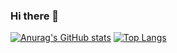 ### Hi there 👋

<!--
**SuYanw/suyanw** is a ✨ _special_ ✨ repository because its `README.md` (this file) appears on your GitHub profile.

Here are some ideas to get you started:

- 🔭 I’m currently working on ...
- 🌱 I’m currently learning ...
- 👯 I’m looking to collaborate on ...
- 🤔 I’m looking for help with ...
- 💬 Ask me about ...
- 📫 How to reach me: ...
- 😄 Pronouns: ...
- ⚡ Fun fact: ...
-->

[![Anurag's GitHub stats](https://github-readme-stats.vercel.app/api?username=suyanw)](https://github.com/anuraghazra/github-readme-stats)
[![Top Langs](https://github-readme-stats.vercel.app/api/top-langs/?username=suyanw)](https://github.com/anuraghazra/github-readme-stats)
